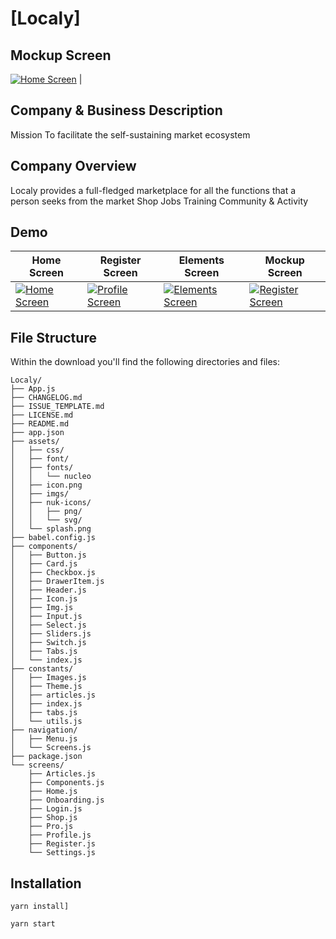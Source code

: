 # [Localy]

## Mockup Screen

[![Home Screen](https://i.ibb.co/7XRKk29/Whats-App-Image-2020-07-18-at-05-07-22.jpg)](https://i.ibb.co/7XRKk29/Whats-App-Image-2020-07-18-at-05-07-22.jpg) |

## Company & Business Description

Mission
To facilitate the self-sustaining market ecosystem 


## Company Overview
Localy provides a full-fledged marketplace for all the functions that a person seeks from the market
Shop 
Jobs 
Training 
Community & Activity


## Demo

| Home Screen                                                                                                                                                    | Register Screen                                                                                                                                                   | Elements Screen                                                                                                                                                    | Mockup Screen                                                                                                                                                  |
| -------------------------------------------------------------------------------------------------------------------------------------------------------------- | ----------------------------------------------------------------------------------------------------------------------------------------------------------------- | ------------------------------------------------------------------------------------------------------------------------------------------------------------------ | -------------------------------------------------------------------------------------------------------------------------------------------------------------- |
| [![Home Screen](https://i.ibb.co/fNpKjbn/Whats-App-Image-2020-07-17-at-23-33-49-1.jpg)](https://i.ibb.co/fNpKjbn/Whats-App-Image-2020-07-17-at-23-33-49-1.jpg) | [![Profile Screen](https://i.ibb.co/fNpKjbn/Whats-App-Image-2020-07-17-at-23-33-49-1.jpg)](https://i.ibb.co/fNpKjbn/Whats-App-Image-2020-07-17-at-23-33-49-1.jpg) | [![Elements Screen](https://i.ibb.co/5Wj5z9c/Whats-App-Image-2020-07-17-at-23-33-49-2.jpg)](https://i.ibb.co/5Wj5z9c/Whats-App-Image-2020-07-17-at-23-33-49-2.jpg) | [![Register Screen](https://i.ibb.co/7XRKk29/Whats-App-Image-2020-07-18-at-05-07-22.jpg)](https://i.ibb.co/7XRKk29/Whats-App-Image-2020-07-18-at-05-07-22.jpg) |

## File Structure

Within the download you'll find the following directories and files:

```
Localy/
├── App.js
├── CHANGELOG.md
├── ISSUE_TEMPLATE.md
├── LICENSE.md
├── README.md
├── app.json
├── assets/
│   ├── css/
│   ├── font/
│   ├── fonts/
│   │   └── nucleo
│   ├── icon.png
│   ├── imgs/
│   ├── nuk-icons/
│   │   ├── png/
│   │   └── svg/
│   └── splash.png
├── babel.config.js
├── components/
│   ├── Button.js
│   ├── Card.js
│   ├── Checkbox.js
│   ├── DrawerItem.js
│   ├── Header.js
│   ├── Icon.js
│   ├── Img.js
│   ├── Input.js
│   ├── Select.js
│   ├── Sliders.js
│   ├── Switch.js
│   ├── Tabs.js
│   └── index.js
├── constants/
│   ├── Images.js
│   ├── Theme.js
│   ├── articles.js
│   ├── index.js
│   ├── tabs.js
│   └── utils.js
├── navigation/
│   ├── Menu.js
│   └── Screens.js
├── package.json
└── screens/
    ├── Articles.js
    ├── Components.js
    ├── Home.js
    ├── Onboarding.js
    ├── Login.js
    ├── Shop.js
    ├── Pro.js
    ├── Profile.js
    ├── Register.js
    └── Settings.js
```

## Installation
```
yarn install]
```
```
yarn start
```
